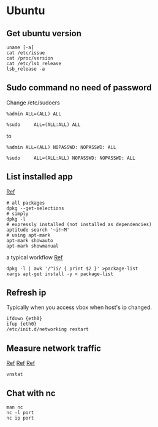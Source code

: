 # Ubuntu
## Get ubuntu version
```
uname [-a]
cat /etc/issue
cat /proc/version
cat /etc/lsb_release
lsb_release -a
```

## Sudo command no need of password
Change /etc/sudoers
```
%admin ALL=(ALL) ALL

%sudo     ALL=(ALL:ALL) ALL
```
to
```
%admin ALL=(ALL) NOPASSWD: NOPASSWD: ALL

%sudo     ALL=(ALL:ALL) NOPASSWD: NOPASSWD: ALL
```

## List installed app

[Ref](http://askubuntu.com/questions/17823/how-to-list-all-installed-packages)

```
# all packages
dpkg --get-selections
# simply
dpkg -l
# expressly installed (not installed as dependencies)
aptitude search '~i!~M'
# using apt-mark
apt-mark showauto
apt-mark showmanual
```

a typical workflow [Ref](http://jeffhoogland.blogspot.com/2012/08/howto-clone-all-programs-installed-via.html)

```
dpkg -l | awk '/^ii/ { print $2 }' >package-list
xargs apt-get install -y < package-list
```

## Refresh ip

Typically when you access vbox when host's ip changed.

```
ifdown {eth0}
ifup {eth0}
/etc/init.d/networking restart
```

## Measure network traffic

[Ref](http://serverfault.com/questions/107393/linux-how-to-measure-daily-montly-network-traffic)
[Ref](http://humdi.net/vnstat/)
[Ref](http://www.binarytides.com/linux-commands-monitor-network/)

```
vnstat
```

## Chat with nc

```
man nc
nc -l port
nc ip port
```
